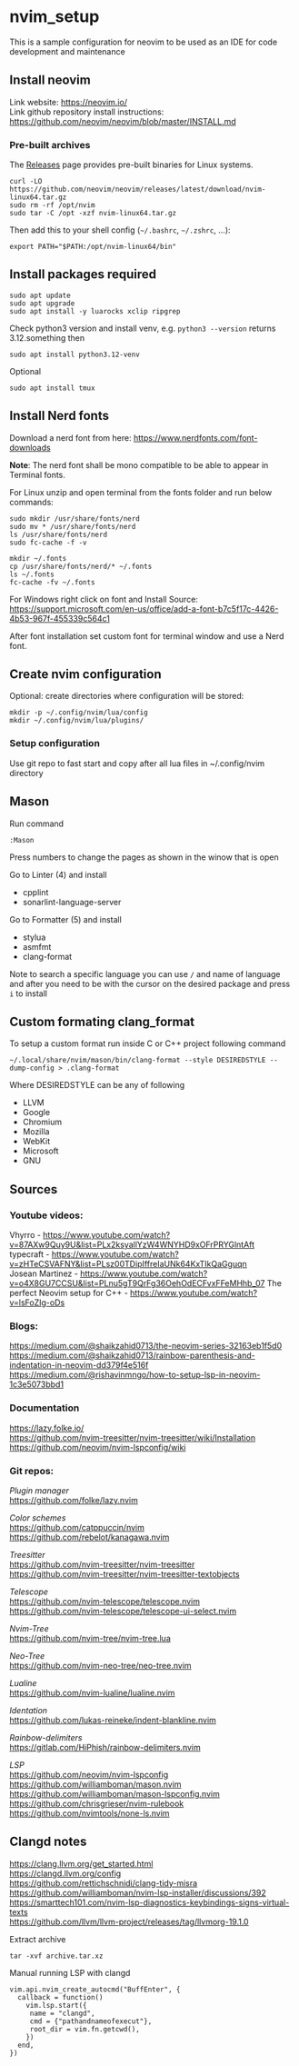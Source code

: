 # nvim_setup
This is a sample configuration for neovim to be used as an IDE for code development and maintenance

## Install neovim
Link website: https://neovim.io/ \
Link github repository install instructions: https://github.com/neovim/neovim/blob/master/INSTALL.md

### Pre-built archives
The [Releases](https://github.com/neovim/neovim/releases) page provides pre-built binaries for Linux systems.

```shell
curl -LO https://github.com/neovim/neovim/releases/latest/download/nvim-linux64.tar.gz
sudo rm -rf /opt/nvim
sudo tar -C /opt -xzf nvim-linux64.tar.gz
```

Then add this to your shell config (`~/.bashrc`, `~/.zshrc`, ...):

```
export PATH="$PATH:/opt/nvim-linux64/bin"
```

## Install packages required
```shell
sudo apt update
sudo apt upgrade
sudo apt install -y luarocks xclip ripgrep
```
Check python3 version and install venv, e.g. `python3 --version` returns 3.12.something then
```
sudo apt install python3.12-venv
```

Optional
```shell
sudo apt install tmux
```
## Install Nerd fonts
Download a nerd font from here:
https://www.nerdfonts.com/font-downloads

**Note**: The nerd font shall be mono compatible to be able to appear in Terminal fonts.

For Linux unzip and open terminal from the fonts folder and run below commands:
```shell
sudo mkdir /usr/share/fonts/nerd
sudo mv * /usr/share/fonts/nerd
ls /usr/share/fonts/nerd
sudo fc-cache -f -v

mkdir ~/.fonts
cp /usr/share/fonts/nerd/* ~/.fonts
ls ~/.fonts
fc-cache -fv ~/.fonts
```

For Windows right click on font and Install
Source: https://support.microsoft.com/en-us/office/add-a-font-b7c5f17c-4426-4b53-967f-455339c564c1

After font installation set custom font for terminal window and use a Nerd font.
## Create nvim configuration
Optional: create directories where configuration will be stored:
```shell
mkdir -p ~/.config/nvim/lua/config
mkdir ~/.config/nvim/lua/plugins/
```
### Setup configuration
Use git repo to fast start and copy after all lua files in ~/.config/nvim directory

## Mason
Run command
```
:Mason
```
Press numbers to change the pages as shown in the winow that is open

Go to Linter (4) and install
- cpplint
- sonarlint-language-server

Go to Formatter (5) and install
- stylua
- asmfmt
- clang-format

 Note to search a specific language you can use `/` and name of language and after you need to be with the cursor on the desired package and press `i` to install

## Custom formating clang_format
To setup a custom format run inside C or C++ project following command
```
~/.local/share/nvim/mason/bin/clang-format --style DESIREDSTYLE --dump-config > .clang-format
```
Where DESIREDSTYLE can be any of following
- LLVM
- Google
- Chromium
- Mozilla
- WebKit
- Microsoft
- GNU

## Sources
### Youtube videos:
Vhyrro - https://www.youtube.com/watch?v=87AXw9Quy9U&list=PLx2ksyallYzW4WNYHD9xOFrPRYGlntAft \
typecraft - https://www.youtube.com/watch?v=zHTeCSVAFNY&list=PLsz00TDipIffreIaUNk64KxTIkQaGguqn \
Josean Martinez - https://www.youtube.com/watch?v=o4X8GU7CCSU&list=PLnu5gT9QrFg36OehOdECFvxFFeMHhb_07
The perfect Neovim setup for C++ - https://www.youtube.com/watch?v=lsFoZIg-oDs

### Blogs:
https://medium.com/@shaikzahid0713/the-neovim-series-32163eb1f5d0 \
https://medium.com/@shaikzahid0713/rainbow-parenthesis-and-indentation-in-neovim-dd379f4e516f \
https://medium.com/@rishavinmngo/how-to-setup-lsp-in-neovim-1c3e5073bbd1

### Documentation
https://lazy.folke.io/ \
https://github.com/nvim-treesitter/nvim-treesitter/wiki/Installation \
https://github.com/neovim/nvim-lspconfig/wiki

### Git repos:
*Plugin manager* \
https://github.com/folke/lazy.nvim

*Color schemes* \
https://github.com/catppuccin/nvim \
https://github.com/rebelot/kanagawa.nvim

*Treesitter* \
https://github.com/nvim-treesitter/nvim-treesitter \
https://github.com/nvim-treesitter/nvim-treesitter-textobjects

*Telescope* \
https://github.com/nvim-telescope/telescope.nvim \
https://github.com/nvim-telescope/telescope-ui-select.nvim

*Nvim-Tree* \
https://github.com/nvim-tree/nvim-tree.lua

*Neo-Tree* \
https://github.com/nvim-neo-tree/neo-tree.nvim

*Lualine* \
https://github.com/nvim-lualine/lualine.nvim

*Identation* \
https://github.com/lukas-reineke/indent-blankline.nvim

*Rainbow-delimiters* \
https://gitlab.com/HiPhish/rainbow-delimiters.nvim

*LSP* \
https://github.com/neovim/nvim-lspconfig \
https://github.com/williamboman/mason.nvim \
https://github.com/williamboman/mason-lspconfig.nvim \
https://github.com/chrisgrieser/nvim-rulebook \
https://github.com/nvimtools/none-ls.nvim

## Clangd notes
https://clang.llvm.org/get_started.html \
https://clangd.llvm.org/config \
https://github.com/rettichschnidi/clang-tidy-misra \
https://github.com/williamboman/nvim-lsp-installer/discussions/392 \
https://smarttech101.com/nvim-lsp-diagnostics-keybindings-signs-virtual-texts \
https://github.com/llvm/llvm-project/releases/tag/llvmorg-19.1.0

Extract archive
```shell
tar -xvf archive.tar.xz
```

Manual running LSP with clangd
```
vim.api.nvim_create_autocmd("BuffEnter", {
  callback = function()
    vim.lsp.start({
     name = "clangd",
     cmd = {"pathandnameofexecut"},
     root_dir = vim.fn.getcwd(),
    })
  end,
})
```

